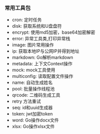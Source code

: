 ### 常用工具包

- cron: 定时任务
- disk: 获取系统和U盘盘符
- encrypt: 使用md5加密，base64加密解密
- error: 异常工具类,打印异常栈
- image: 图片常用操作
- ip: 获取本地IP与公网IP并得到地址
- markdown: Go解析markdown
- metadata: 上下文Context操作
- mock: mock工具使用
- multiconfig: 读取配置文件操作
- name: 自动生成姓名
- pool: 批量操作线程池
- qrcode: 二维码生成工具
- retry  方法重试
- seq: id和uuid生成器
- token: jwt加密token
- word: Go操作docx文件
- xlsx: Go操作xlsx文件





